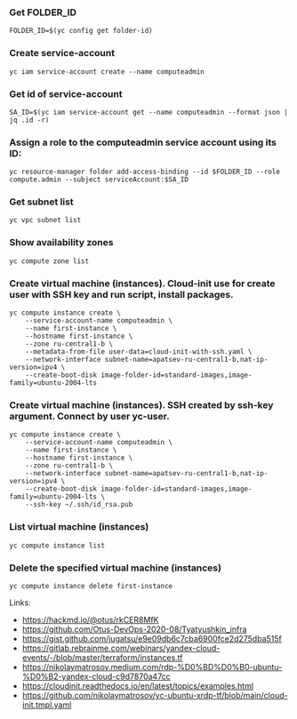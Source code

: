 ### Get FOLDER_ID
```
FOLDER_ID=$(yc config get folder-id)
```

### Create service-account
```
yc iam service-account create --name computeadmin
```

### Get id of service-account
```
SA_ID=$(yc iam service-account get --name computeadmin --format json | jq .id -r)
```

### Assign a role to the computeadmin service account using its ID:
```
yc resource-manager folder add-access-binding --id $FOLDER_ID --role compute.admin --subject serviceAccount:$SA_ID
```

### Get subnet list
```
yc vpc subnet list
```

### Show availability zones
```
yc compute zone list
```

### Create virtual machine (instances). Cloud-init use for create user with SSH key and run script, install packages.
```
yc compute instance create \
    --service-account-name computeadmin \
    --name first-instance \
    --hostname first-instance \
    --zone ru-central1-b \
    --metadata-from-file user-data=cloud-init-with-ssh.yaml \
    --network-interface subnet-name=apatsev-ru-central1-b,nat-ip-version=ipv4 \
    --create-boot-disk image-folder-id=standard-images,image-family=ubuntu-2004-lts
```

### Create virtual machine (instances). SSH created by ssh-key argument. Connect by user yc-user.
```
yc compute instance create \
    --service-account-name computeadmin \
    --name first-instance \
    --hostname first-instance \
    --zone ru-central1-b \
    --network-interface subnet-name=apatsev-ru-central1-b,nat-ip-version=ipv4 \
    --create-boot-disk image-folder-id=standard-images,image-family=ubuntu-2004-lts \
    --ssh-key ~/.ssh/id_rsa.pub
```

### List virtual machine (instances)
```
yc compute instance list
```

### Delete the specified virtual machine (instances)
```
yc compute instance delete first-instance
```

Links:
 - https://hackmd.io/@otus/rkCER8MfK
 - https://github.com/Otus-DevOps-2020-08/Tyatyushkin_infra
 - https://gist.github.com/jugatsu/e9e09db6c7cba6900fce2d275dba515f
 - https://gitlab.rebrainme.com/webinars/yandex-cloud-events/-/blob/master/terraform/instances.tf
 - https://nikolaymatrosov.medium.com/rdp-%D0%BD%D0%B0-ubuntu-%D0%B2-yandex-cloud-c9d7870a47cc
 - https://cloudinit.readthedocs.io/en/latest/topics/examples.html
 - https://github.com/nikolaymatrosov/yc-ubuntu-xrdp-tf/blob/main/cloud-init.tmpl.yaml
 